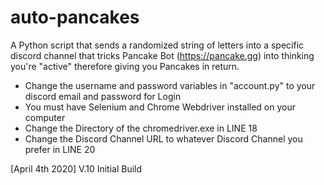 # auto-pancakes
A Python script that sends a randomized string of letters into a specific discord channel that tricks Pancake Bot (https://pancake.gg) into thinking you're "active" therefore giving you Pancakes in return. 

 - Change the username and password variables in "account.py" to your discord email and password for Login
 - You must have Selenium and Chrome Webdriver installed on your computer
 - Change the Directory of the chromedriver.exe in LINE 18
 - Change the Discord Channel URL to whatever Discord Channel you prefer in LINE 20

[April 4th 2020]
V.10 Initial Build
